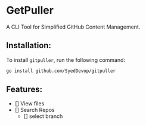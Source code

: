 # GetPuller

A CLI Tool for Simplified GitHub Content Management.

## Installation:

To install `gitpuller`, run the following command:

```bash
go install github.com/SyedDevop/gitpuller
```

## Features:

- [] View files
- [] Search Repos
  - [] select branch
